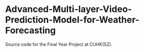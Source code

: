 # Advanced-Multi-layer-Video-Prediction-Model-for-Weather-Forecasting
Source code for the Final Year Project at CUHK(SZ).
